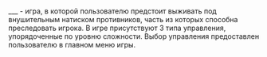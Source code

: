 ### 
___ - игра, в которой пользователю предстоит выживать под внушительным натиском противников, часть из которых способна преследовать игрока. В игре присутствуют 3 типа управления, упорядоченные по уровню сложности. Выбор управления предоставлен пользователю в главном меню игры.
